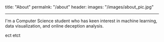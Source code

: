 title: "About"
permalnk: "/about"
header:
  images: "/images/about_pic.jpg"

---

I'm a Computer Science student who has keen interest in machine learning, data visualization, and online deception analysis.


ect etct
